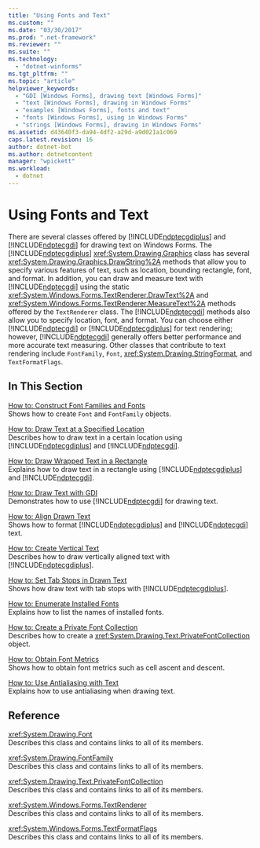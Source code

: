 ```yaml
---
title: "Using Fonts and Text"
ms.custom: ""
ms.date: "03/30/2017"
ms.prod: ".net-framework"
ms.reviewer: ""
ms.suite: ""
ms.technology: 
  - "dotnet-winforms"
ms.tgt_pltfrm: ""
ms.topic: "article"
helpviewer_keywords: 
  - "GDI [Windows Forms], drawing text [Windows Forms]"
  - "text [Windows Forms], drawing in Windows Forms"
  - "examples [Windows Forms], fonts and text"
  - "fonts [Windows Forms], using in Windows Forms"
  - "strings [Windows Forms], drawing in Windows Forms"
ms.assetid: d43640f3-da94-4df2-a29d-a9d021a1c069
caps.latest.revision: 16
author: dotnet-bot
ms.author: dotnetcontent
manager: "wpickett"
ms.workload: 
  - dotnet
---
```

# Using Fonts and Text
There are several classes offered by [!INCLUDE[ndptecgdiplus](../../../../includes/ndptecgdiplus-md.md)] and [!INCLUDE[ndptecgdi](../../../../includes/ndptecgdi-md.md)] for drawing text on Windows Forms. The [!INCLUDE[ndptecgdiplus](../../../../includes/ndptecgdiplus-md.md)] <xref:System.Drawing.Graphics> class has several <xref:System.Drawing.Graphics.DrawString%2A> methods that allow you to specify various features of text, such as location, bounding rectangle, font, and format. In addition, you can draw and measure text with [!INCLUDE[ndptecgdi](../../../../includes/ndptecgdi-md.md)] using the static <xref:System.Windows.Forms.TextRenderer.DrawText%2A> and <xref:System.Windows.Forms.TextRenderer.MeasureText%2A> methods offered by the `TextRenderer` class. The [!INCLUDE[ndptecgdi](../../../../includes/ndptecgdi-md.md)] methods also allow you to specify location, font, and format. You can choose either [!INCLUDE[ndptecgdi](../../../../includes/ndptecgdi-md.md)] or [!INCLUDE[ndptecgdiplus](../../../../includes/ndptecgdiplus-md.md)] for text rendering; however, [!INCLUDE[ndptecgdi](../../../../includes/ndptecgdi-md.md)] generally offers better performance and more accurate text measuring. Other classes that contribute to text rendering include `FontFamily`, `Font`, <xref:System.Drawing.StringFormat>, and `TextFormatFlags`.  
  
## In This Section  
 [How to: Construct Font Families and Fonts](../../../../docs/framework/winforms/advanced/how-to-construct-font-families-and-fonts.md)  
 Shows how to create `Font` and `FontFamily` objects.  
  
 [How to: Draw Text at a Specified Location](../../../../docs/framework/winforms/advanced/how-to-draw-text-at-a-specified-location.md)  
 Describes how to draw text in a certain location using [!INCLUDE[ndptecgdiplus](../../../../includes/ndptecgdiplus-md.md)] and [!INCLUDE[ndptecgdi](../../../../includes/ndptecgdi-md.md)].  
  
 [How to: Draw Wrapped Text in a Rectangle](../../../../docs/framework/winforms/advanced/how-to-draw-wrapped-text-in-a-rectangle.md)  
 Explains how to draw text in a rectangle using [!INCLUDE[ndptecgdiplus](../../../../includes/ndptecgdiplus-md.md)] and [!INCLUDE[ndptecgdi](../../../../includes/ndptecgdi-md.md)].  
  
 [How to: Draw Text with GDI](../../../../docs/framework/winforms/advanced/how-to-draw-text-with-gdi.md)  
 Demonstrates how to use [!INCLUDE[ndptecgdi](../../../../includes/ndptecgdi-md.md)] for drawing text.  
  
 [How to: Align Drawn Text](../../../../docs/framework/winforms/advanced/how-to-align-drawn-text.md)  
 Shows how to format [!INCLUDE[ndptecgdiplus](../../../../includes/ndptecgdiplus-md.md)] and [!INCLUDE[ndptecgdi](../../../../includes/ndptecgdi-md.md)] text.  
  
 [How to: Create Vertical Text](../../../../docs/framework/winforms/advanced/how-to-create-vertical-text.md)  
 Describes how to draw vertically aligned text with [!INCLUDE[ndptecgdiplus](../../../../includes/ndptecgdiplus-md.md)].  
  
 [How to: Set Tab Stops in Drawn Text](../../../../docs/framework/winforms/advanced/how-to-set-tab-stops-in-drawn-text.md)  
 Shows how draw text with tab stops with [!INCLUDE[ndptecgdiplus](../../../../includes/ndptecgdiplus-md.md)].  
  
 [How to: Enumerate Installed Fonts](../../../../docs/framework/winforms/advanced/how-to-enumerate-installed-fonts.md)  
 Explains how to list the names of installed fonts.  
  
 [How to: Create a Private Font Collection](../../../../docs/framework/winforms/advanced/how-to-create-a-private-font-collection.md)  
 Describes how to create a <xref:System.Drawing.Text.PrivateFontCollection> object.  
  
 [How to: Obtain Font Metrics](../../../../docs/framework/winforms/advanced/how-to-obtain-font-metrics.md)  
 Shows how to obtain font metrics such as cell ascent and descent.  
  
 [How to: Use Antialiasing with Text](../../../../docs/framework/winforms/advanced/how-to-use-antialiasing-with-text.md)  
 Explains how to use antialiasing when drawing text.  
  
## Reference  
 <xref:System.Drawing.Font>  
 Describes this class and contains links to all of its members.  
  
 <xref:System.Drawing.FontFamily>  
 Describes this class and contains links to all of its members.  
  
 <xref:System.Drawing.Text.PrivateFontCollection>  
 Describes this class and contains links to all of its members.  
  
 <xref:System.Windows.Forms.TextRenderer>  
 Describes this class and contains links to all of its members.  
  
 <xref:System.Windows.Forms.TextFormatFlags>  
 Describes this class and contains links to all of its members.
